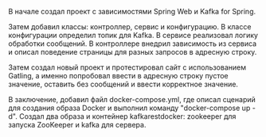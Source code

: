 В начале создал проект с зависимостями Spring Web и Kafka for Spring. 

Затем добавил классы: контроллер, сервис и конфигурацию. В классе конфигурации определил топик для Kafka. 
В сервисе реализовал логику обработки сообщений.
В контроллере внедрил зависимость из сервиса и описал поведение страницы для разных запросов в адресную строку.

Затем создал новый проект и протестировал сайт с использованием Gatling, а именно попробовал ввести в адресную строку пустое значение, оставить без сообщений и ввести корректное значение.

В заключение, добавил файл docker-compose.yml, где описал сценарий для создания образа Docker и выполнил команду "docker-compose up -d". 
Создал два образа и контейнер kafkarestdocker: zookeeper для запуска ZooKeeper и kafka для сервера.

